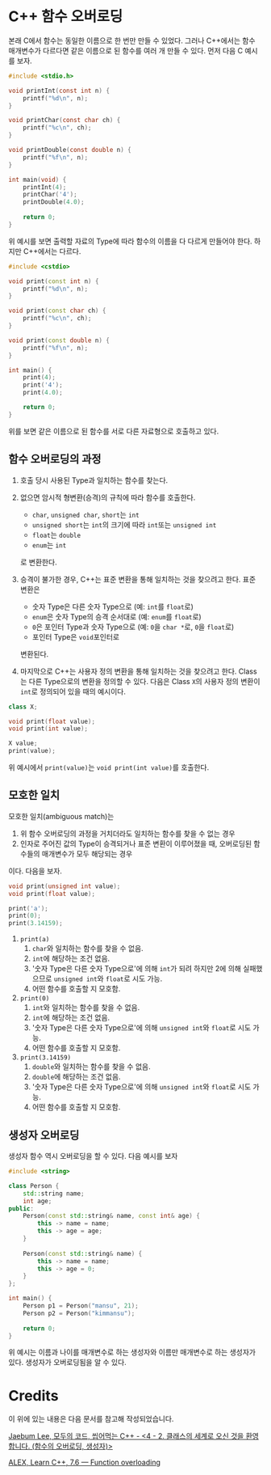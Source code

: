 # C++ 함수 오버로딩

본래 C에서 함수는 동일한 이름으로 한 번만 만들 수 있었다. 그러나 C++에서는 함수 매개변수가 다르다면 같은 이름으로 된 함수를 여러 개 만들 수 있다. 먼저 다음 C 예시를 보자.

```c
#include <stdio.h>

void printInt(const int n) {
    printf("%d\n", n);
}

void printChar(const char ch) {
    printf("%c\n", ch);
}

void printDouble(const double n) {
    printf("%f\n", n);
}

int main(void) {
    printInt(4);
    printChar('4');
    printDouble(4.0);
  
    return 0;
}
```

위 예시를 보면 출력할 자료의 Type에 따라 함수의 이름을 다 다르게 만들어야 한다. 하지만 C++에서는 다르다.

```c++
#include <cstdio>

void print(const int n) {
    printf("%d\n", n);
}

void print(const char ch) {
    printf("%c\n", ch);
}

void print(const double n) {
    printf("%f\n", n);
}

int main() {
    print(4);
    print('4');
    print(4.0);

    return 0;
}
```

위를 보면 같은 이름으로 된 함수를 서로 다른 자료형으로 호출하고 있다. 

## 함수 오버로딩의 과정

1. 호출 당시 사용된 Type과 일치하는 함수를 찾는다.

2. 없으면 암시적 형변환(승격)의 규칙에 따라 함수를 호출한다.

   - `char`, `unsigned char`, `short`는 `int`
   - `unsigned short`는 `int`의 크기에 따라 `int`또는 `unsigned int`
   - `float`는 `double`
   - `enum`는 `int`

   로 변환한다.

3. 승격이 불가한 경우, C++는 표준 변환을 통해 일치하는 것을 찾으려고 한다. 표준 변환은

   - 숫자 Type은 다른 숫자 Type으로 (예: `int`를 `float`로)
   - `enum`은 숫자 Type의 승격 순서대로 (예: `enum`를 `float`로)
   - `0`은 포인터 Type과 숫자 Type으로 (예: `0`을 `char *`로, `0`을 `float`로)
   - 포인터 Type은 `void`포인터로

   변환된다.

4. 마지막으로 C++는 사용자 정의 변환을 통해 일치하는 것을 찾으려고 한다. Class는 다른 Type으로의 변환을 정의할 수 있다. 다음은 Class `X`의 사용자 정의 변환이 `int`로 정의되어 있을 때의 예시이다.

```c++
class X;

void print(float value);
void print(int value);

X value;
print(value);
```

위 예시에서 `print(value)`는 `void print(int value)`를 호출한다.

## 모호한 일치

모호한 일치(ambiguous match)는 

1. 위 함수 오버로딩의 과정을 거치더라도 일치하는 함수를 찾을 수 없는 경우
2. 인자로 주어진 값의 Type이 승격되거나 표준 변환이 이루어졌을 때, 오버로딩된 함수들의 매개변수가 모두 해당되는 경우

이다. 다음을 보자.

```c++
void print(unsigned int value);
void print(float value);

print('a');
print(0);
print(3.14159);
```

1. `print(a)`
   1. `char`와 일치하는 함수를 찾을 수 없음.
   2. `int`에 해당하는 조건 없음.
   3. '숫자 Type은 다른 숫자 Type으로'에 의해 `int`가 되려 하지만 2에 의해 실패했으므로 `unsigned int`와 `float`로 시도 가능.
   4. 어떤 함수를 호출할 지 모호함.
2. `print(0)`
   1. `int`와 일치하는 함수를 찾을 수 없음.
   2. `int`에 해당하는 조건 없음.
   3. '숫자 Type은 다른 숫자 Type으로'에 의해 `unsigned int`와 `float`로 시도 가능.
   4. 어떤 함수를 호출할 지 모호함.
3. `print(3.14159)`
   1. `double`와 일치하는 함수를 찾을 수 없음.
   2. `double`에 해당하는 조건 없음.
   3. '숫자 Type은 다른 숫자 Type으로'에 의해 `unsigned int`와 `float`로 시도 가능.
   4. 어떤 함수를 호출할 지 모호함.

## 생성자 오버로딩

생성자 함수 역시 오버로딩을 할 수 있다. 다음 예시를 보자

```c++
#include <string>

class Person {
    std::string name;
    int age;
public:
    Person(const std::string& name, const int& age) {
        this -> name = name;
        this -> age = age;
    }
    
    Person(const std::string& name) {
        this -> name = name;
        this -> age = 0;
    }
};

int main() {
    Person p1 = Person("mansu", 21);
    Person p2 = Person("kimmansu");
    
    return 0;
}
```

위 예시는 이름과 나이를 매개변수로 하는 생성자와 이름만 매개변수로 하는 생성자가 있다. 생성자가 오버로딩됨을 알 수 있다.

# Credits

이 위에 있는 내용은 다음 문서를 참고해 작성되었습니다.

[Jaebum Lee, 모두의 코드, 씹어먹는 C++ - <4 - 2. 클래스의 세계로 오신 것을 환영합니다. (함수의 오버로딩, 생성자)>](https://modoocode.com/173)

[ALEX, Learn C++, 7.6 — Function overloading](https://www.learncpp.com/cpp-tutorial/76-function-overloading/)

